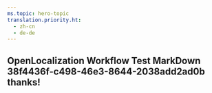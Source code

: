 ```yaml
---
ms.topic: hero-topic
translation.priority.ht: 
  - zh-cn
  - de-de
---
```

## OpenLocalization Workflow Test MarkDown 38f4436f-c498-46e3-8644-2038add2ad0b thanks!
